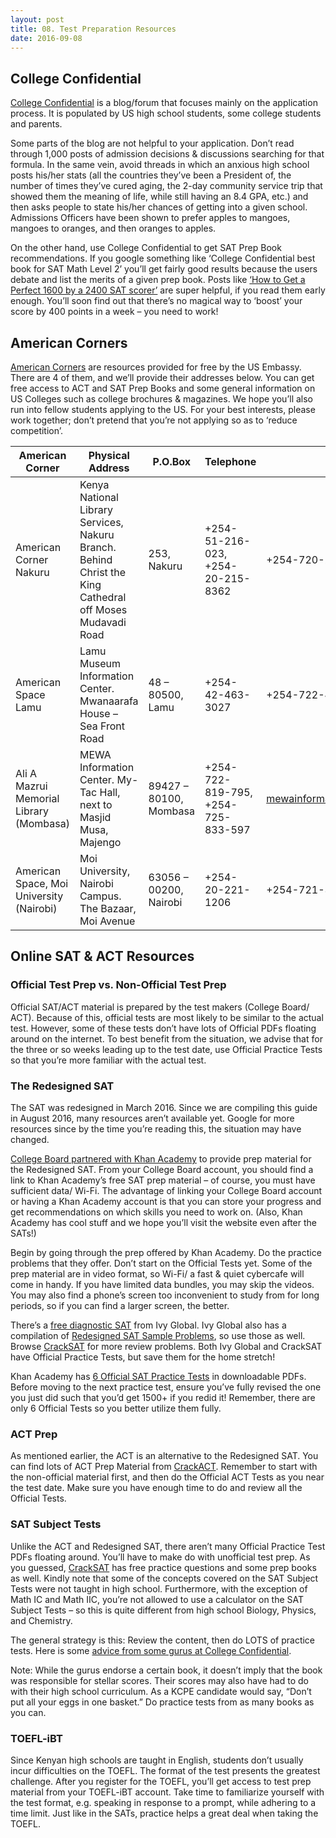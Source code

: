 ```yaml
---
layout: post 
title: 08. Test Preparation Resources
date: 2016-09-08
---
```


## College Confidential

[College Confidential](http://www.collegeconfidential.com/) is a blog/forum that focuses mainly on the application process. It is populated by US high school students, some college students and parents.

Some parts of the blog are not helpful to your application. Don’t read through 1,000 posts of admission decisions & discussions searching for that formula. In the same vein, avoid threads in which an anxious high school posts his/her stats (all the countries they’ve been a President of, the number of times they’ve cured aging, the 2-day community service trip that showed them the meaning of life, while still having an 8.4 GPA, etc.) and then asks people to state his/her chances of getting into a given school. Admissions Officers have been shown to prefer apples to mangoes, mangoes to oranges, and then oranges to apples.

On the other hand, use College Confidential to get SAT Prep Book recommendations. If you google something like ‘College Confidential best book for SAT Math Level 2’ you’ll get fairly good results because the users debate and list the merits of a given prep book. Posts like [‘How to Get a Perfect 1600 by a 2400 SAT scorer’](http://blog.prepscholar.com/how-to-get-a-perfect-sat-score-by-a-2400-sat-scorer) are super helpful, if you read them early enough. You’ll soon find out that there’s no magical way to ‘boost’ your score by 400 points in a week – you need to work!

## American Corners

[American Corners](http://nairobi.usembassy.gov/resources/american-corners-contact-information.html) are resources provided for free by the US Embassy. There are 4 of them, and we’ll provide their addresses below. You can get free access to ACT and SAT Prep Books and some general information on US Colleges such as college brochures & magazines. We hope you’ll also run into fellow students applying to the US. For your best interests, please work together; don’t pretend that you’re not applying so as to ‘reduce competition’.

| American Corner | Physical Address | P.O.Box | Telephone | Mobile | Email |
| --- | --- | --- | --- | --- | --- |
| American Corner Nakuru | Kenya National Library Services, Nakuru Branch. Behind Christ the King Cathedral off Moses Mudavadi Road | 253, Nakuru | +254-51-216-023, +254-20-215-8362 | +254-720-261-120 | nkuamspace@gmail.com |
| American Space Lamu | Lamu Museum Information Center. Mwanaarafa House – Sea Front Road | 48 – 80500, Lamu | +254-42-463-3027 | +254-722-480-145 | lamucorner@gmail.com |
| Ali A Mazrui Memorial Library (Mombasa) | MEWA Information Center. My-Tac Hall, next to Masjid Musa, Majengo | 89427 – 80100, Mombasa | +254-722-819-795, +254-725-833-597 | mewainformationcentre@yahoo.com |
| American Space, Moi University (Nairobi) | Moi University, Nairobi Campus. The Bazaar, Moi Avenue | 63056 – 00200, Nairobi | +254-20-221-1206 | +254-721-302-481 | moiunivspace@gmail.com |

## Online SAT & ACT Resources

### Official Test Prep vs. Non-Official Test Prep

Official SAT/ACT material is prepared by the test makers (College Board/ ACT). Because of this, official tests are most likely to be similar to the actual test. However, some of these tests don’t have lots of Official PDFs floating around on the internet. To best benefit from the situation, we advise that for the three or so weeks leading up to the test date, use Official Practice Tests so that you’re more familiar with the actual test.

### The Redesigned SAT

The SAT was redesigned in March 2016. Since we are compiling this guide in August 2016, many resources aren’t available yet. Google for more resources since by the time you’re reading this, the situation may have changed.

[College Board partnered with Khan Academy](https://www.khanacademy.org/test-prep/sat) to provide prep material for the Redesigned SAT. From your College Board account, you should find a link to Khan Academy’s free SAT prep material – of course, you must have sufficient data/ Wi-Fi. The advantage of linking your College Board account or having a Khan Academy account is that you can store your progress and get recommendations on which skills you need to work on. (Also, Khan Academy has cool stuff and we hope you’ll visit the website even after the SATs!)

Begin by going through the prep offered by Khan Academy. Do the practice problems that they offer. Don’t start on the Official Tests yet. Some of the prep material are in video format, so Wi-Fi/ a fast & quiet cybercafe will come in handy. If you have limited data bundles, you may skip the videos. You may also find a phone’s screen too inconvenient to study from for long periods, so if you can find a larger screen, the better.

There’s a [free diagnostic SAT](http://sat.ivyglobal.com/new-sat-practice/) from Ivy Global. Ivy Global also has a compilation of [Redesigned SAT Sample Problems](http://sat.ivyglobal.com/new-sat-practice/), so use those as well. Browse [CrackSAT](http://www.cracksat.net/) for more review problems. Both Ivy Global and CrackSAT have Official Practice Tests, but save them for the home stretch!

Khan Academy has [6 Official SAT Practice Tests](https://www.khanacademy.org/test-prep/sat/full-length-sat-1/paper-sat-tests/a/full-length-sats-to-take-on-paper) in downloadable PDFs. Before moving to the next practice test, ensure you’ve fully revised the one you just did such that you’d get 1500+ if you redid it! Remember, there are only 6 Official Tests so you better utilize them fully.

### ACT Prep

As mentioned earlier, the ACT is an alternative to the Redesigned SAT. You can find lots of ACT Prep Material from [CrackACT](http://www.crackact.com/). Remember to start with the non-official material first, and then do the Official ACT Tests as you near the test date. Make sure you have enough time to do and review all the Official Tests.

### SAT Subject Tests

Unlike the ACT and Redesigned SAT, there aren’t many Official Practice Test PDFs floating around. You’ll have to make do with unofficial test prep. As you guessed, [CrackSAT](http://www.cracksat.net/sat2/) has free practice questions and some prep books as well. Kindly note that some of the concepts covered on the SAT Subject Tests were not taught in high school. Furthermore, with the exception of Math IC and Math IIC, you’re not allowed to use a calculator on the SAT Subject Tests – so this is quite different from high school Biology, Physics, and Chemistry. 

The general strategy is this: Review the content, then do LOTS of practice tests. Here is some [advice from some gurus at College Confidential](http://talk.collegeconfidential.com/sat-subject-tests-preparation/1077242-list-of-the-best-sat-subject-test-prep-books.html).

Note: While the gurus endorse a certain book, it doesn’t imply that the book was responsible for stellar scores. Their scores may also have had to do with their high school curriculum. As a KCPE candidate would say, “Don’t put all your eggs in one basket.” Do practice tests from as many books as you can.

### TOEFL-iBT

Since Kenyan high schools are taught in English, students don’t usually incur difficulties on the TOEFL. The format of the test presents the greatest challenge. After you register for the TOEFL, you’ll get access to test prep material from your TOEFL-iBT account. Take time to familiarize yourself with the test format, e.g. speaking in response to a prompt, while adhering to a time limit. Just like in the SATs, practice helps a great deal when taking the TOEFL.

